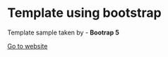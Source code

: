 <h1>Template using bootstrap</h1>
<p>Template sample taken by - <strong>Bootrap 5</strong></p>
<a href="https://prathameshvattamwar.github.io/template1/">Go to website</a>
